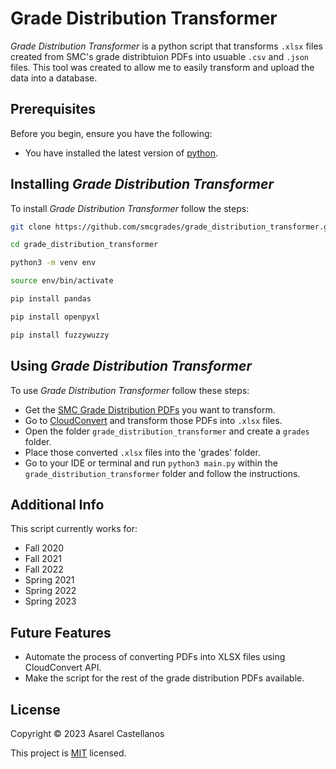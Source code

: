 # Grade Distribution Transformer
*Grade Distribution Transformer* is a python script that transforms `.xlsx` files created from SMC's grade distribtuion PDFs into usuable `.csv` and `.json` files.
This tool was created to allow me to easily transform and upload the data into a database.

## Prerequisites
Before you begin, ensure you have the following:
- You have installed the latest version of [python](https://www.python.org/downloads/).

## Installing *Grade Distribution Transformer*
To install *Grade Distribution Transformer* follow the steps:
```bash
git clone https://github.com/smcgrades/grade_distribution_transformer.git
```
```bash
cd grade_distribution_transformer
```
```bash
python3 -m venv env
```
```bash
source env/bin/activate
```
```bash
pip install pandas
```
```bash
pip install openpyxl
```
```bash
pip install fuzzywuzzy
```

## Using *Grade Distribution Transformer*
To use *Grade Distribution Transformer* follow these steps:
- Get the [SMC Grade Distribution PDFs](https://www.smc.edu/administration/institutional-research/grade-distribution.php) you want to transform.
- Go to [CloudConvert](https://cloudconvert.com/) and transform those PDFs into `.xlsx` files.
- Open the folder `grade_distribution_transformer` and create a `grades` folder.
- Place those converted `.xlsx` files into the 'grades' folder.
- Go to your IDE or terminal and run `python3 main.py` within the `grade_distribution_transformer` folder and follow the instructions.

## Additional Info
This script currently works for:
- Fall 2020
- Fall 2021
- Fall 2022
- Spring 2021
- Spring 2022
- Spring 2023

## Future Features
- Automate the process of converting PDFs into XLSX files using CloudConvert API.
- Make the script for the rest of the grade distribution PDFs available.

## License
Copyright &copy; 2023 Asarel Castellanos

This project is [MIT](https://github.com/smcgrades/grade_distribution_transformer/blob/main/LICENSE.txt) licensed.
